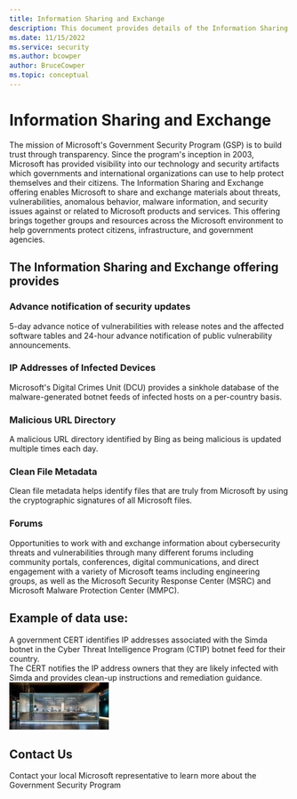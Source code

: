 ```yaml
---
title: Information Sharing and Exchange
description: This document provides details of the Information Sharing and Exchange offering that enables Microsoft to share and exchange materials related to Microsoft products and services.
ms.date: 11/15/2022
ms.service: security
ms.author: bcowper
author: BruceCowper
ms.topic: conceptual
---
```


# Information Sharing and Exchange

The mission of Microsoft's Government Security Program (GSP) is to build trust through transparency. Since the program's inception in 2003, Microsoft has provided visibility into our technology and security artifacts which governments and international organizations can use to help protect themselves and their citizens. The Information Sharing and Exchange offering enables Microsoft to share and exchange materials about threats, vulnerabilities, anomalous behavior, malware information, and security issues against or related to Microsoft products and services. 
This offering brings together groups and resources across the Microsoft environment to help governments protect citizens, infrastructure, and government agencies.

## The Information Sharing and Exchange offering provides      
### Advance notification of security updates

5-day advance notice of vulnerabilities with release notes and the affected software tables and 24-hour advance notification of public vulnerability announcements.

### IP Addresses of Infected Devices

Microsoft's Digital Crimes Unit (DCU) provides a sinkhole database of the malware-generated botnet feeds of infected hosts on a per-country basis.   

### Malicious URL Directory

A malicious URL directory identified by Bing as being malicious is updated multiple times each day.  

### Clean File Metadata

Clean file metadata helps identify files that are truly from Microsoft by using the cryptographic signatures of all Microsoft files.   

### Forums

Opportunities to work with and exchange information about cybersecurity threats and vulnerabilities through many different forums including community portals, conferences, digital communications, and direct engagement with a variety of Microsoft teams including engineering groups, as well as the Microsoft Security Response Center (MSRC) and Microsoft Malware Protection Center (MMPC).

## Example of data use:  

A government CERT identifies IP addresses associated with the Simda botnet in the Cyber Threat Intelligence Program (CTIP) botnet feed for their country.   
The CERT notifies the IP address owners that they are likely infected with Simda and provides clean-up instructions and remediation guidance.  
![offerings](../media/security-gsp/informationSharingAndExchange-1.jpg)

## Contact Us   

Contact your local Microsoft representative to learn more about the Government Security Program   


